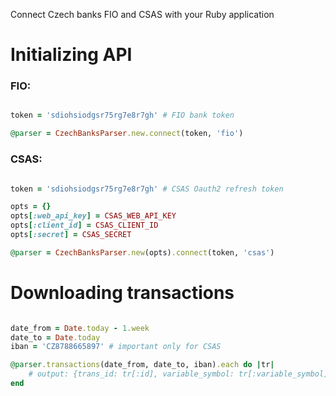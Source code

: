 Connect Czech banks FIO and CSAS with your Ruby application

# Initializing API

### FIO:

```ruby

token = 'sdiohsiodgsr75rg7e8r7gh' # FIO bank token

@parser = CzechBanksParser.new.connect(token, 'fio')

```

### CSAS:

```ruby

token = 'sdiohsiodgsr75rg7e8r7gh' # CSAS Oauth2 refresh token

opts = {}
opts[:web_api_key] = CSAS_WEB_API_KEY
opts[:client_id] = CSAS_CLIENT_ID
opts[:secret] = CSAS_SECRET

@parser = CzechBanksParser.new(opts).connect(token, 'csas')

```


# Downloading transactions


```ruby

date_from = Date.today - 1.week
date_to = Date.today
iban = 'CZ8788665897' # important only for CSAS

@parser.transactions(date_from, date_to, iban).each do |tr|
    # output: {trans_id: tr[:id], variable_symbol: tr[:variable_symbol], date: tr[:date], amount: tr[:amount], currency: tr[:currency], from_account: tr[:account], bank: tr[:bank], name: tr[:name], message: tr[:message]}
end

```